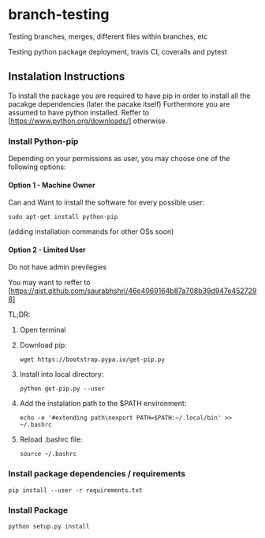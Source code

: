 # branch-testing
Testing branches, merges, different files within branches, etc

Testing python package deployment, travis CI, coveralls and pytest


## Instalation Instructions

To install the package you are required to have pip in order to install all the 
pacakge dependencies (later the pacake itself)
Furthermore you are assumed to have python installed. Reffer to [https://www.python.org/downloads/] otherwise.

### Install Python-pip
Depending on your permissions as user, you may choose one of the following options:

#### Option 1 - Machine Owner
Can and Want to install the software for every possible user:

`sudo apt-get install python-pip`

(adding installation commands for other OSs soon)

#### Option 2 - Limited User
Do not have admin previlegies

You may want to reffer to [https://gist.github.com/saurabhshri/46e4069164b87a708b39d947e4527298]

TL;DR:
1. Open terminal
2. Download pip: 

	`wget https://bootstrap.pypa.io/get-pip.py`

3. Install into local directory:

	`python get-pip.py --user`

4. Add the instalation path to the $PATH environment:

	`echo -e '#extending path\nexport PATH=$PATH:~/.local/bin' >> ~/.bashrc`

5. Reload .bashrc file: 

	`source ~/.bashrc`

### Install package dependencies / requirements
`pip install --user -r requirements.txt`

### Install Package
`python setup.py install`


